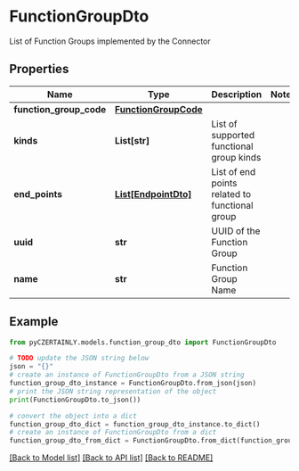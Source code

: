 # FunctionGroupDto

List of Function Groups implemented by the Connector

## Properties

Name | Type | Description | Notes
------------ | ------------- | ------------- | -------------
**function_group_code** | [**FunctionGroupCode**](FunctionGroupCode.md) |  | 
**kinds** | **List[str]** | List of supported functional group kinds | 
**end_points** | [**List[EndpointDto]**](EndpointDto.md) | List of end points related to functional group | 
**uuid** | **str** | UUID of the Function Group | 
**name** | **str** | Function Group Name | 

## Example

```python
from pyCZERTAINLY.models.function_group_dto import FunctionGroupDto

# TODO update the JSON string below
json = "{}"
# create an instance of FunctionGroupDto from a JSON string
function_group_dto_instance = FunctionGroupDto.from_json(json)
# print the JSON string representation of the object
print(FunctionGroupDto.to_json())

# convert the object into a dict
function_group_dto_dict = function_group_dto_instance.to_dict()
# create an instance of FunctionGroupDto from a dict
function_group_dto_from_dict = FunctionGroupDto.from_dict(function_group_dto_dict)
```
[[Back to Model list]](../README.md#documentation-for-models) [[Back to API list]](../README.md#documentation-for-api-endpoints) [[Back to README]](../README.md)


